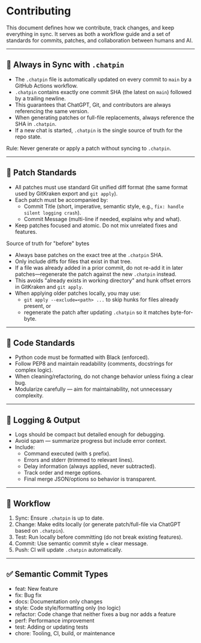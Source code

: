 # Contributing

This document defines how we contribute, track changes, and keep everything in sync.
It serves as both a workflow guide and a set of standards for commits, patches, and
collaboration between humans and AI.

---

## 🔑 Always in Sync with `.chatpin`

- The `.chatpin` file is automatically updated on every commit to `main` by a GitHub Actions workflow.
- `.chatpin` contains exactly one commit SHA (the latest on `main`) followed by a trailing newline.
- This guarantees that ChatGPT, Git, and contributors are always referencing the same version.
- When generating patches or full-file replacements, always reference the SHA in `.chatpin`.
- If a new chat is started, `.chatpin` is the single source of truth for the repo state.

Rule: Never generate or apply a patch without syncing to `.chatpin`.

---

## 📜 Patch Standards

- All patches must use standard Git unified diff format (the same format used by GitKraken export and `git apply`).
- Each patch must be accompanied by:
  - Commit Title (short, imperative, semantic style, e.g., `fix: handle silent logging crash`).
  - Commit Message (multi-line if needed, explains why and what).
- Keep patches focused and atomic. Do not mix unrelated fixes and features.

Source of truth for "before" bytes
- Always base patches on the exact tree at the `.chatpin` SHA.
- Only include diffs for files that exist in that tree.
- If a file was already added in a prior commit, do not re-add it in later patches—regenerate the patch against the new `.chatpin` instead.
- This avoids "already exists in working directory" and hunk offset errors in GitKraken and `git apply`.
- When applying older patches locally, you may use:
  - `git apply --exclude=<path> ...` to skip hunks for files already present, or
  - regenerate the patch after updating `.chatpin` so it matches byte-for-byte.

---

## 🧹 Code Standards

- Python code must be formatted with Black (enforced).
- Follow PEP8 and maintain readability (comments, docstrings for complex logic).
- When cleaning/refactoring, do not change behavior unless fixing a clear bug.
- Modularize carefully — aim for maintainability, not unnecessary complexity.

---

## 📝 Logging & Output

- Logs should be compact but detailed enough for debugging.
- Avoid spam — summarize progress but include error context.
- Include:
  - Command executed (with `$` prefix).
  - Errors and stderr (trimmed to relevant lines).
  - Delay information (always applied, never subtracted).
  - Track order and merge options.
  - Final merge JSON/options so behavior is transparent.

---

## 🔄 Workflow

1. Sync: Ensure `.chatpin` is up to date.
2. Change: Make edits locally (or generate patch/full-file via ChatGPT based on `.chatpin`).
3. Test: Run locally before committing (do not break existing features).
4. Commit: Use semantic commit style + clear message.
5. Push: CI will update `.chatpin` automatically.

---

## ✅ Semantic Commit Types

- feat: New feature
- fix: Bug fix
- docs: Documentation only changes
- style: Code style/formatting only (no logic)
- refactor: Code change that neither fixes a bug nor adds a feature
- perf: Performance improvement
- test: Adding or updating tests
- chore: Tooling, CI, build, or maintenance
